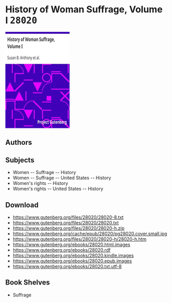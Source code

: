 # History of Woman Suffrage, Volume I <kbd>28020</kbd>

![](./cover.medium.jpg "")

## Authors



## Subjects


 - Women -- Suffrage -- History
 - Women -- Suffrage -- United States -- History
 - Women's rights -- History
 - Women's rights -- United States -- History

## Download


 - https://www.gutenberg.org/files/28020/28020-8.txt
 - https://www.gutenberg.org/files/28020/28020.txt
 - https://www.gutenberg.org/files/28020/28020-h.zip
 - https://www.gutenberg.org/cache/epub/28020/pg28020.cover.small.jpg
 - https://www.gutenberg.org/files/28020/28020-h/28020-h.htm
 - https://www.gutenberg.org/ebooks/28020.html.images
 - https://www.gutenberg.org/ebooks/28020.rdf
 - https://www.gutenberg.org/ebooks/28020.kindle.images
 - https://www.gutenberg.org/ebooks/28020.epub.images
 - https://www.gutenberg.org/ebooks/28020.txt.utf-8

## Book Shelves


 - Suffrage
